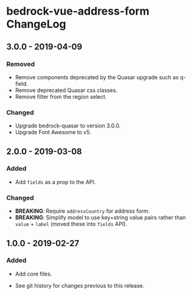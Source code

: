 # bedrock-vue-address-form ChangeLog

## 3.0.0 - 2019-04-09

### Removed
- Remove components deprecated by the Quasar upgrade such as q-field.
- Remove deprecated Quasar css classes.
- Remove filter from the region select.

### Changed
- Upgrade bedrock-quasar to version 3.0.0.
- Upgrade Font Awesome to v5.

## 2.0.0 - 2019-03-08

### Added
- Add `fields` as a prop to the API.

### Changed
- **BREAKING**: Require `addressCountry` for address form.
- **BREAKING**: Simplify model to use key+string value pairs
  rather than `value` + `label` (moved these into `fields` API).

## 1.0.0 - 2019-02-27

### Added
- Add core files.

- See git history for changes previous to this release.
